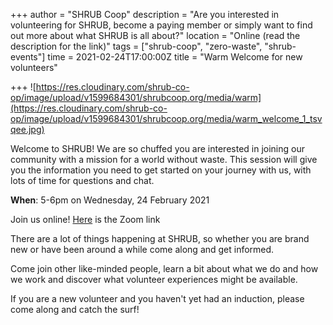 +++
author = "SHRUB Coop"
description = "Are you interested in volunteering for SHRUB, become a paying member or simply want to find out more about what SHRUB is all about?"
location = "Online (read the description for the link)"
tags = ["shrub-coop", "zero-waste", "shrub-events"]
time = 2021-02-24T17:00:00Z
title = "Warm Welcome for new volunteers"

+++
![https://res.cloudinary.com/shrub-co-op/image/upload/v1599684301/shrubcoop.org/media/warm](https://res.cloudinary.com/shrub-co-op/image/upload/v1599684301/shrubcoop.org/media/warm_welcome_1_tsvqee.jpg)

Welcome to SHRUB! We are so chuffed you are interested in joining our community with a mission for a world without waste. This session will give you the information you need to get started on your journey with us, with lots of time for questions and chat.

**When**: 5-6pm on Wednesday, 24 February 2021

Join us online! [Here](https://l.facebook.com/l.php?u=https%3A%2F%2Fus02web.zoom.us%2Fj%2F81192884806%3Ffbclid%3DIwAR0zbSUpwSgMxWI7JhAdIN0OwFN7j1MhgcytDq5AIi5SkNwEKcUzHnK5ErU&h=AT33GZfoniNWQ43L2zkkGTbSJtKVNMddgzhRtzZhxYIOiQ8q10csNCj44VWgRBDOluSQ-Mbch2o9gpd8MmXILbw_faVo1WYBCC-NGHPo008hypiZ4Kp2imAARDOWQ3awl9AVWGuzeAzcGva8XoSuAg "zoom link") is the Zoom link

There are a lot of things happening at SHRUB, so whether you are brand new or have been around a while come along and get informed.

Come join other like-minded people, learn a bit about what we do and how we work and discover what volunteer experiences might be available.

If you are a new volunteer and you haven't yet had an induction, please come along and catch the surf!